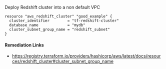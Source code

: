 
Deploy Redshift cluster into a non default VPC

```hcl
resource "aws_redshift_cluster" "good_example" {
  cluster_identifier        = "tf-redshift-cluster"
  database_name             = "mydb"
  cluster_subnet_group_name = "redshift_subnet"
}
```

#### Remediation Links
 - https://registry.terraform.io/providers/hashicorp/aws/latest/docs/resources/redshift_cluster#cluster_subnet_group_name


